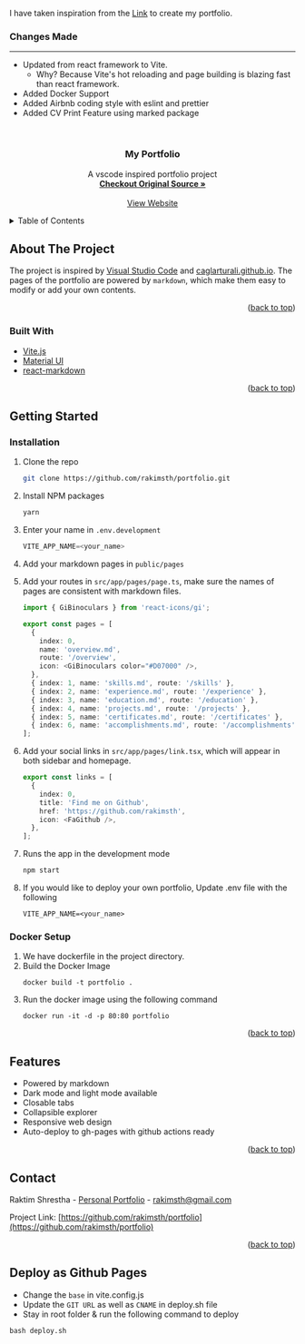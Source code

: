 I have taken inspiration from the [Link](https://github.com/noworneverev/react-vscode-portfolio.git) to create my portfolio.

### Changes Made

<hr>

- Updated from react framework to Vite.
  - Why? Because Vite's hot reloading and page building is blazing fast than react framework.
- Added Docker Support
- Added Airbnb coding style with eslint and prettier
- Added CV Print Feature using marked package

<div id="top"></div>

<!-- PROJECT LOGO -->
<br />
<div align="center">
<h3 align="center">My Portfolio</h3>

  <p align="center">
    A vscode inspired portfolio project
    <br />
    <a href="https://github.com/noworneverev/react-vscode-portfolio/blob/main/README.md"><strong>Checkout Original Source »</strong></a>
    <br />
    <br />
    <a href="https://raktim.com.np">View Website</a>
  </p>
  </div>

<!-- TABLE OF CONTENTS -->
<details>
  <summary>Table of Contents</summary>
  <ol>
    <li>
      <a href="#about-the-project">About The Project</a>
      <ul>
        <li><a href="#built-with">Built With</a></li>
      </ul>
    </li>
    <li>
      <a href="#getting-started">Getting Started</a>
      <ul>
        <li><a href="#installation">Installation</a></li>
        <li><a href="#docker">Docker Setup</a></li>
      </ul>
    </li>
    <li><a href="#features">Features</a></li>
    <li><a href="#contact">Contact</a></li>
    <li><a href="#deploy">Deploy as Github Pages</a></li>
  </ol>
</details>

<!-- ABOUT THE PROJECT -->

## About The Project

The project is inspired by [Visual Studio Code](https://github.com/microsoft/vscode) and [caglarturali.github.io](https://github.com/caglarturali/caglarturali.github.io). The pages of the portfolio are powered by `markdown`, which make them easy to modify or add your own contents.

<p align="right">(<a href="#top">back to top</a>)</p>

### Built With

- [Vite.js](https://vitejs.dev/)
- [Material UI](https://github.com/mui/material-ui)
- [react-markdown](https://github.com/remarkjs/react-markdown)

<p align="right">(<a href="#top">back to top</a>)</p>

<!-- GETTING STARTED -->

## Getting Started

### Installation

1. Clone the repo
   ```sh
   git clone https://github.com/rakimsth/portfolio.git
   ```
2. Install NPM packages
   ```sh
   yarn
   ```
3. Enter your name in `.env.development`
   ```js
   VITE_APP_NAME=<your_name>
   ```
4. Add your markdown pages in `public/pages`
5. Add your routes in `src/app/pages/page.ts`, make sure the names of pages are consistent with markdown files.

   ```ts
   import { GiBinoculars } from 'react-icons/gi';

   export const pages = [
     {
       index: 0,
       name: 'overview.md',
       route: '/overview',
       icon: <GiBinoculars color="#D07000" />,
     },
     { index: 1, name: 'skills.md', route: '/skills' },
     { index: 2, name: 'experience.md', route: '/experience' },
     { index: 3, name: 'education.md', route: '/education' },
     { index: 4, name: 'projects.md', route: '/projects' },
     { index: 5, name: 'certificates.md', route: '/certificates' },
     { index: 6, name: 'accomplishments.md', route: '/accomplishments' },
   ];
   ```

6. Add your social links in `src/app/pages/link.tsx`, which will appear in both sidebar and homepage.
   ```ts
   export const links = [
     {
       index: 0,
       title: 'Find me on Github',
       href: 'https://github.com/rakimsth',
       icon: <FaGithub />,
     },
   ];
   ```
7. Runs the app in the development mode
   ```sh
   npm start
   ```
8. If you would like to deploy your own portfolio, Update .env file with the following
   ```
   VITE_APP_NAME=<your_name>
   ```

### Docker Setup

1. We have dockerfile in the project directory.
2. Build the Docker Image
   ```
   docker build -t portfolio .
   ```
3. Run the docker image using the following command
   ```
   docker run -it -d -p 80:80 portfolio
   ```

<p align="right">(<a href="#top">back to top</a>)</p>

## Features

- Powered by markdown
- Dark mode and light mode available
- Closable tabs
- Collapsible explorer
- Responsive web design
- Auto-deploy to gh-pages with github actions ready

<p align="right">(<a href="#top">back to top</a>)</p>

<!-- CONTACT -->

## Contact

Raktim Shrestha - [Personal Portfolio](https://raktim.com.np/) - rakimsth@gmail.com

Project Link: [https://github.com/rakimsth/portfolio](https://github.com/rakimsth/portfolio)

<p align="right">(<a href="#top">back to top</a>)</p>

<!-- Deploy -->

## Deploy as Github Pages

- Change the `base` in vite.config.js
- Update the `GIT URL` as well as `CNAME` in deploy.sh file
- Stay in root folder & run the following command to deploy

```
bash deploy.sh
```
